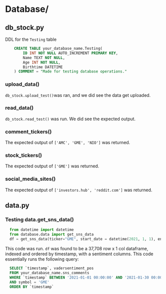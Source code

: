 # Database/
## db_stock.py
DDL for the `Testing` table
```sql
    CREATE TABLE your_database_name.Testing(
        ID INT NOT NULL AUTO_INCREMENT PRIMARY KEY,
        Name TEXT NOT NULL,
        Age INT NOT NULL,
        Birthtime DATETIME
    ) COMMENT = "Made for testing database operations."
```

### upload_data()
`db_stock.upload_test()`was ran, and we did see the data get uploaded.

### read_data()
`db_stock.read_test()` was run. We did see the expected output.

### comment_tickers()
The expected output of `['AMC', 'GME', 'NIO']` was returned.

### stock_tickers()
The expected output of `['GME']` was returned.

### social_media_sites()
The expected output of `['investors.hub', 'reddit.com']` was returned.

## data.py

### Testing data.get_sns_data()
```python 
  from datetime import datetime 
  from database.data import get_sns_data
  df = get_sns_data(ticker="GME", start_date = datetime(2021, 1, 1), end_date = datetime(2021, 1, 30))
```
This code was run. `df` was found to be a 37,708 row x 1 col dataframe, indexed and ordered by timestamp, with a sentiment columns.
This code essentially runs the following query:
```sql
  SELECT `timestamp`, vadersentiment_pos
  FROM your_database_name.sns_comments
  WHERE `timestamp` BETWEEN '2021-01-01 00:00:00' AND '2021-01-30 00:00:00'
  AND symbol = 'GME'
  ORDER BY `timestamp`
```

